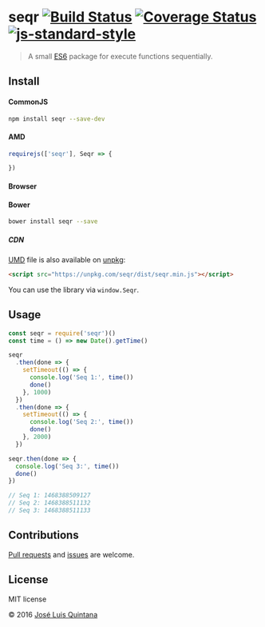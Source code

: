 # seqr [![Build Status](https://travis-ci.org/joseluisq/seqr.svg?branch=master)](https://travis-ci.org/joseluisq/seqr) [![Coverage Status](https://coveralls.io/repos/github/joseluisq/seqr/badge.svg?branch=master)](https://coveralls.io/github/joseluisq/seqr?branch=master) [![js-standard-style](https://img.shields.io/badge/code%20style-standard-brightgreen.svg)](http://standardjs.com/)

> A small [ES6](https://babeljs.io/docs/learn-es2015/) package for execute functions sequentially.

## Install

#### CommonJS

```sh
npm install seqr --save-dev
```

#### AMD

```js
requirejs(['seqr'], Seqr => {

})
```

#### Browser

#### Bower
```sh
bower install seqr --save
```

##### CDN
[UMD](https://github.com/umdjs/umd/) file is also available on [unpkg](https://unpkg.com):

```html
<script src="https://unpkg.com/seqr/dist/seqr.min.js"></script>
```

You can use the library via `window.Seqr`.

## Usage

```js
const seqr = require('seqr')()
const time = () => new Date().getTime()

seqr
  .then(done => {
    setTimeout(() => {
      console.log('Seq 1:', time())
      done()
    }, 1000)
  })
  .then(done => {
    setTimeout(() => {
      console.log('Seq 2:', time())
      done()
    }, 2000)
  })

seqr.then(done => {
  console.log('Seq 3:', time())
  done()
})

// Seq 1: 1468388509127
// Seq 2: 1468388511132
// Seq 3: 1468388511133
```

## Contributions
[Pull requests](https://github.com/joseluisq/seqr/pulls) and [issues](https://github.com/joseluisq/seqr/issues) are welcome.

## License
MIT license

© 2016 [José Luis Quintana](http://git.io/joseluisq)
